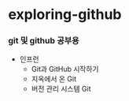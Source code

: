 # exploring-github
### git 및 github 공부용
- 인프런
  - Git과 GitHub 시작하기
  - 지옥에서 온 Git
  - 버전 관리 시스템 Git
